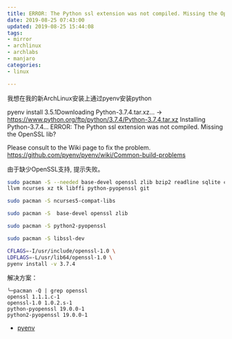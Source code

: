 ```yaml
---
title: ERROR: The Python ssl extension was not compiled. Missing the OpenSSL lib?
date: 2019-08-25 07:43:00
updated: 2019-08-25 15:44:08
tags: 
- mirror
- archlinux
- archlabs
- manjaro
categories: 
- linux

---
```

我想在我的新ArchLinux安装上通过pyenv安装python

pyenv install 3.5.1Downloading Python-3.7.4.tar.xz...
-> https://www.python.org/ftp/python/3.7.4/Python-3.7.4.tar.xz
Installing Python-3.7.4...
ERROR: The Python ssl extension was not compiled. Missing the OpenSSL lib?


<!--more-->


Please consult to the Wiki page to fix the problem.
https://github.com/pyenv/pyenv/wiki/Common-build-problems


由于缺少OpenSSL支持, 提示失败。
```bash
sudo pacman -S --needed base-devel openssl zlib bzip2 readline sqlite curl \
llvm ncurses xz tk libffi python-pyopenssl git

sudo pacman -S ncurses5-compat-libs

sudo pacman -S  base-devel openssl zlib 

sudo pacman -S python2-pyopenssl

sudo pacman -S libssl-dev

CFLAGS=-I/usr/include/openssl-1.0 \
LDFLAGS=-L/usr/lib64/openssl-1.0 \
pyenv install -v 3.7.4
```
解决方案：
```
╰─pacman -Q | grep openssl
openssl 1.1.1.c-1
openssl-1.0 1.0.2.s-1
python-pyopenssl 19.0.0-1
python2-pyopenssl 19.0.0-1
```

- [pyenv](https://github.com/pyenv/pyenv/wiki/common-build-problems)